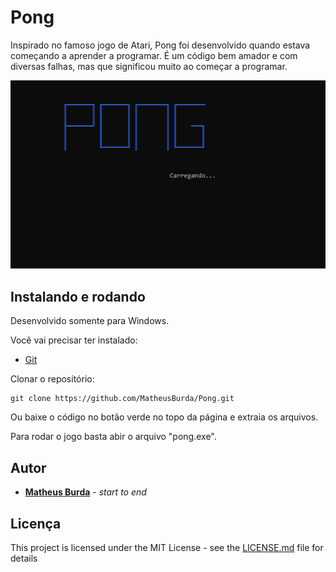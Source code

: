 # Pong

Inspirado no famoso jogo de Atari, Pong foi desenvolvido quando estava começando a aprender a programar. É um código bem amador e com diversas falhas, mas que significou muito ao começar a programar.

![PONG](pong.gif)


## Instalando e rodando

Desenvolvido somente para Windows.

Você vai precisar ter instalado:
* [Git](https://git-scm.com/downloads)

Clonar o repositório:
```
git clone https://github.com/MatheusBurda/Pong.git
```

Ou baixe o código no botão verde no topo da página e extraia os arquivos.

Para rodar o jogo basta abir o arquivo "pong.exe".


## Autor

* **[Matheus Burda](https://github.com/MatheusBurda)** - *start to end* 

## Licença

This project is licensed under the MIT License - see the [LICENSE.md](LICENSE.md) file for details